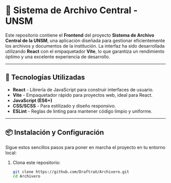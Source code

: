 # 📂 **Sistema de Archivo Central - UNSM**

Este repositorio contiene el **Frontend** del proyecto **Sistema de Archivo Central de la UNSM**, una aplicación diseñada para gestionar eficientemente los archivos y documentos de la institución. La interfaz ha sido desarrollada utilizando **React** con el empaquetador **Vite**, lo que garantiza un rendimiento óptimo y una excelente experiencia de desarrollo.

---

## 🚀 **Tecnologías Utilizadas**

- **React** - Librería de JavaScript para construir interfaces de usuario.
- **Vite** - Empaquetador rápido para proyectos web, ideal para React.
- **JavaScript (ES6+)**
- **CSS/SCSS** - Para estilizado y diseño responsivo.
- **ESLint** - Reglas de linting para mantener código limpio y uniforme.

---

## 📦 **Instalación y Configuración**

Sigue estos sencillos pasos para poner en marcha el proyecto en tu entorno local:

1. Clona este repositorio:

   ```bash
   git clone https://github.com/DraftraX/Archivero.git
   cd Archivero
